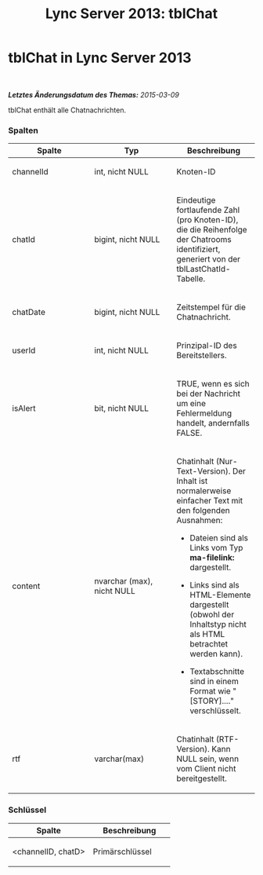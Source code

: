 ﻿---
title: 'Lync Server 2013: tblChat'
TOCTitle: tblChat
ms:assetid: b7fcf1b4-7a3f-4585-a6d9-95e7f030c7dc
ms:mtpsurl: https://technet.microsoft.com/de-de/library/Gg615031(v=OCS.15)
ms:contentKeyID: 49295188
ms.date: 05/19/2016
mtps_version: v=OCS.15
ms.translationtype: HT
---

# tblChat in Lync Server 2013

 

_**Letztes Änderungsdatum des Themas:** 2015-03-09_

tblChat enthält alle Chatnachrichten.

### Spalten

<table>
<colgroup>
<col style="width: 33%" />
<col style="width: 33%" />
<col style="width: 33%" />
</colgroup>
<thead>
<tr class="header">
<th>Spalte</th>
<th>Typ</th>
<th>Beschreibung</th>
</tr>
</thead>
<tbody>
<tr class="odd">
<td><p>channelId</p></td>
<td><p>int, nicht NULL</p></td>
<td><p>Knoten-ID</p></td>
</tr>
<tr class="even">
<td><p>chatId</p></td>
<td><p>bigint, nicht NULL</p></td>
<td><p>Eindeutige fortlaufende Zahl (pro Knoten-ID), die die Reihenfolge der Chatrooms identifiziert, generiert von der tblLastChatId-Tabelle.</p></td>
</tr>
<tr class="odd">
<td><p>chatDate</p></td>
<td><p>bigint, nicht NULL</p></td>
<td><p>Zeitstempel für die Chatnachricht.</p></td>
</tr>
<tr class="even">
<td><p>userId</p></td>
<td><p>int, nicht NULL</p></td>
<td><p>Prinzipal-ID des Bereitstellers.</p></td>
</tr>
<tr class="odd">
<td><p>isAlert</p></td>
<td><p>bit, nicht NULL</p></td>
<td><p>TRUE, wenn es sich bei der Nachricht um eine Fehlermeldung handelt, andernfalls FALSE.</p></td>
</tr>
<tr class="even">
<td><p>content</p></td>
<td><p>nvarchar (max), nicht NULL</p></td>
<td><p>Chatinhalt (Nur-Text-Version). Der Inhalt ist normalerweise einfacher Text mit den folgenden Ausnahmen:</p>
<ul>
<li><p>Dateien sind als Links vom Typ <strong>ma-filelink:</strong> dargestellt.</p></li>
<li><p>Links sind als HTML-Elemente dargestellt (obwohl der Inhaltstyp nicht als HTML betrachtet werden kann).</p></li>
<li><p>Textabschnitte sind in einem Format wie &quot;[STORY]....&quot; verschlüsselt.</p></li>
</ul></td>
</tr>
<tr class="odd">
<td><p>rtf</p></td>
<td><p>varchar(max)</p></td>
<td><p>Chatinhalt (RTF-Version). Kann NULL sein, wenn vom Client nicht bereitgestellt.</p></td>
</tr>
</tbody>
</table>


### Schlüssel

<table>
<colgroup>
<col style="width: 50%" />
<col style="width: 50%" />
</colgroup>
<thead>
<tr class="header">
<th>Spalte</th>
<th>Beschreibung</th>
</tr>
</thead>
<tbody>
<tr class="odd">
<td><p>&lt;channelID, chatD&gt;</p></td>
<td><p>Primärschlüssel</p></td>
</tr>
</tbody>
</table>

